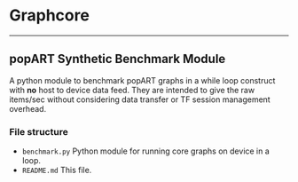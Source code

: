 <!-- Copyright (c) 2019 Graphcore Ltd. All rights reserved. -->
# Graphcore
---
## popART Synthetic Benchmark Module

A python module to benchmark popART graphs in a while loop construct with **no** host to device data feed.
They are intended to give the raw items/sec without considering data transfer or TF session
management overhead.

### File structure
* `benchmark.py` Python module for running core graphs on device in a loop.
* `README.md` This file.
